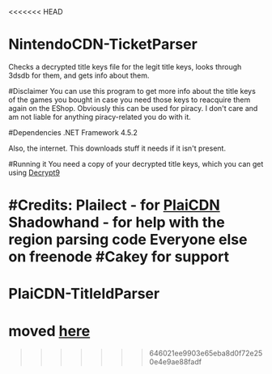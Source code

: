 <<<<<<< HEAD
# NintendoCDN-TicketParser
Checks a decrypted title keys file for the legit title keys, looks through 3dsdb for them, and gets info about them.

#Disclaimer
You can use this program to get more info about the title keys of the games you bought in case you need those keys to reacquire them again on the EShop. Obviously this can be used for piracy. I don't care and am not liable for anything piracy-related you do with it.

#Dependencies
.NET Framework 4.5.2

Also, the internet. This downloads stuff it needs if it isn't present.

#Running it
You need a copy of your decrypted title keys, which you can get using [Decrypt9](https://gbatemp.net/threads/download-decrypt9-open-source-decryption-tools-wip.388831/)

#Credits:
Plailect - for [PlaiCDN](https://github.com/Plailect/PlaiCDN)
Shadowhand - for help with the region parsing code
Everyone else on freenode #Cakey for support
=======
# PlaiCDN-TitleIdParser
# moved [here](https://github.com/HouseBreaker/NintendoCDN-TicketParser)
>>>>>>> 646021ee9903e65eba8d0f72e250e4e9ae88fadf
